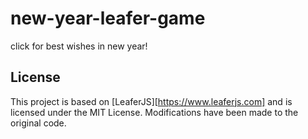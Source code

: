 # new-year-leafer-game
click for best wishes in new year!

## License
This project is based on [LeaferJS][https://www.leaferjs.com] and is licensed under the MIT License. 
Modifications have been made to the original code.



